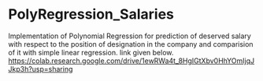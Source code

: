 # PolyRegression_Salaries
Implementation of Polynomial Regression for prediction of deserved salary with respect to the position of designation in the company 
and comparision of it with simple linear regression.
link given below.
https://colab.research.google.com/drive/1ewRWa4t_8HgIGtXbv0HhYOmIjqJJkp3h?usp=sharing
